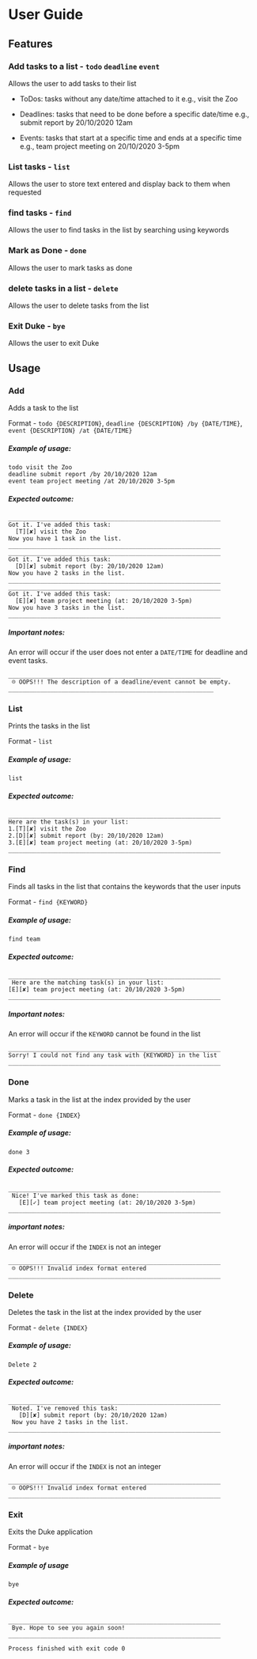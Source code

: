 # User Guide

## Features 

### Add tasks to a list - `todo` `deadline` `event`
Allows the user to add tasks to their list

- ToDos: tasks without any date/time attached to it e.g., visit the Zoo
    
- Deadlines: tasks that need to be done before a specific date/time e.g., submit report by 20/10/2020 12am
    
- Events: tasks that start at a specific time and ends at a specific time e.g., team project meeting on 20/10/2020 3-5pm

### List tasks - `list`
Allows the user to store text entered and display back to them when requested

### find tasks - `find`
Allows the user to find tasks in the list by searching using keywords

### Mark as Done - `done`
Allows the user to mark tasks as done

### delete tasks in a list - `delete`
Allows the user to delete tasks from the list

### Exit Duke - `bye`
Allows the user to exit Duke

## Usage

### Add
Adds a task to the list

Format - `todo {DESCRIPTION}`, `deadline {DESCRIPTION} /by {DATE/TIME}`, `event {DESCRIPTION} /at {DATE/TIME}`

##### Example of usage: 
```
todo visit the Zoo
deadline submit report /by 20/10/2020 12am
event team project meeting /at 20/10/2020 3-5pm
```

##### Expected outcome:
```
____________________________________________________________
Got it. I've added this task:
  [T][✘] visit the Zoo
Now you have 1 task in the list.
____________________________________________________________
____________________________________________________________
Got it. I've added this task:
  [D][✘] submit report (by: 20/10/2020 12am)
Now you have 2 tasks in the list.
____________________________________________________________
____________________________________________________________
Got it. I've added this task:
  [E][✘] team project meeting (at: 20/10/2020 3-5pm)
Now you have 3 tasks in the list.
____________________________________________________________
```

##### Important notes:
An error will occur if the user does not enter a `DATE/TIME` for deadline and event tasks.
```
____________________________________________________________
 ☹ OOPS!!! The description of a deadline/event cannot be empty.
__________________________________________________________
```

### List
Prints the tasks in the list

Format - `list`

##### Example of usage:
`list`

##### Expected outcome:
```
____________________________________________________________
Here are the task(s) in your list:
1.[T][✘] visit the Zoo
2.[D][✘] submit report (by: 20/10/2020 12am)
3.[E][✘] team project meeting (at: 20/10/2020 3-5pm)
____________________________________________________________
```

### Find
Finds all tasks in the list that contains the keywords that the user inputs

Format - `find {KEYWORD}`

##### Example of usage:
`find team`

##### Expected outcome:
```
____________________________________________________________
 Here are the matching task(s) in your list:
[E][✘] team project meeting (at: 20/10/2020 3-5pm)
____________________________________________________________
```
##### Important notes:
An error will occur if the `KEYWORD` cannot be found in the list
```
____________________________________________________________
Sorry! I could not find any task with {KEYWORD} in the list
____________________________________________________________
```
### Done
Marks a task in the list at the index provided by the user

Format - `done {INDEX}`

##### Example of usage:
`done 3`

##### Expected outcome:
```
____________________________________________________________
 Nice! I've marked this task as done:
   [E][✓] team project meeting (at: 20/10/2020 3-5pm)
____________________________________________________________
```

##### important notes:
An error will occur if the `INDEX` is not an integer
```
____________________________________________________________
 ☹ OOPS!!! Invalid index format entered
____________________________________________________________
```

### Delete
Deletes the task in the list at the index provided by the user

Format - `delete {INDEX}` 

##### Example of usage:
`Delete 2`

##### Expected outcome:
```
____________________________________________________________
 Noted. I've removed this task:
   [D][✘] submit report (by: 20/10/2020 12am)
 Now you have 2 tasks in the list.
____________________________________________________________
```

##### important notes:
An error will occur if the `INDEX` is not an integer
```
____________________________________________________________
 ☹ OOPS!!! Invalid index format entered
____________________________________________________________
```

### Exit
Exits the Duke application

Format - `bye`

##### Example of usage
`bye`

##### Expected outcome:
```
____________________________________________________________
 Bye. Hope to see you again soon!
____________________________________________________________

Process finished with exit code 0
```
